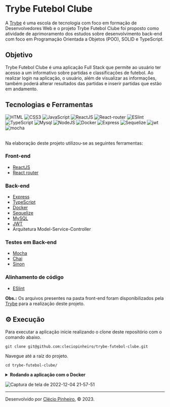 # Trybe Futebol Clube

A [Trybe](https://www.betrybe.com/) é uma escola de tecnologia com foco em formação de Desenvolvedores Web e o projeto Trybe Futebol Clube foi proposto como atividade de aprimoramento dos estudos sobre desenvolvimento back-end com foco em Programação Orientada a Objetos (POO), SOLID e TypeScript. 

## Objetivo

Trybe Futebol Clube é uma aplicação Full Stack que permite ao usuário ter acesso a um informativo sobre partidas e classificações de futebol. Ao realizar login na aplicação, o usuário, além de visualizar as informações, também poderá alterar resultados das partidas e inserir partidas que estão em andamento.

## Tecnologias e Ferramentas
<div>
   <img src='https://img.shields.io/badge/HTML5-E34F26?style=for-the-badge&logo=html5&logoColor=white' alt='HTML' />
    <img src='https://img.shields.io/badge/CSS3-1572B6?style=for-the-badge&logo=css3&logoColor=white' alt='CSS3' />
    <img src='https://img.shields.io/badge/JavaScript-F7DF1E?style=for-the-badge&logo=javascript&logoColor=black' alt='JavaScript' />
    <img src='https://img.shields.io/badge/React-20232A?style=for-the-badge&logo=react&logoColor=61DAFB' alt='ReactJS' />
    <img src='https://img.shields.io/badge/React_Router-CA4245?style=for-the-badge&logo=react-router&logoColor=white' alt='React-router' />
    <img src='https://img.shields.io/badge/eslint-3A33D1?style=for-the-badge&logo=eslint&logoColor=white' alt='ESlint' />
    <img src="https://img.shields.io/badge/TypeScript-007ACC?style=for-the-badge&logo=typescript&logoColor=white" alt="TypeScript"/>
    <img src="https://img.shields.io/badge/MySQL-005C84?style=for-the-badge&logo=mysql&logoColor=white" alt="Mysql"/>
    <img src="https://img.shields.io/badge/Node.js-339933?style=for-the-badge&logo=nodedotjs&logoColor=white" alt="NodeJS"/>
    <img src="https://img.shields.io/badge/Docker-2CA5E0?style=for-the-badge&logo=docker&logoColor=white" alt="Docker"/>
    <img src="https://img.shields.io/badge/Express.js-000000?style=for-the-badge&logo=express&logoColor=white" alt="Express"/>
    <img src="https://img.shields.io/badge/Sequelize-52B0E7?style=for-the-badge&logo=Sequelize&logoColor=white" alt="Sequelize"/>
    <img src="https://img.shields.io/badge/JWT-000000?style=for-the-badge&logo=JSON%20web%20tokens&logoColor=white" alt="jwt"/>
    <img src="https://img.shields.io/badge/Mocha-8D6748?style=for-the-badge&logo=Mocha&logoColor=white" alt="mocha"/>
</div>

<br>

Na elaboração deste projeto utilizou-se as seguintes ferramentas:

### Front-end
- [ReactJS](https://pt-br.reactjs.org/)
- [React router](https://reactrouter.com/en/main)

### Back-end
- [Express](https://expressjs.com/pt-br/)
- [TypeScript](https://www.typescriptlang.org/)
- [Docker](https://www.docker.com/)
- [Sequelize](https://sequelize.org/)
- [MySQL](https://www.mysql.com/)
- [JWT](https://jwt.io/)
- Arquitetura Model-Service-Controller

### Testes em Back-end
- [Mocha](https://mochajs.org/)
- [Chai](https://www.chaijs.com/)
- [Sinon](https://sinonjs.org/)

### Alinhamento de código
- [ESlint](https://eslint.org/)

**Obs.:** Os arquivos presentes na pasta front-end foram disponibilizados pela [Trybe](https://www.betrybe.com/) para a realização deste projeto.

## ⚙️ Execução

Para executar a aplicação inicie realizando o clone deste repositório com o comando abaixo.

    git clone git@github.com:cleciopinheiro/trybe-futebol-clube.git
    
Navegue até a raíz do projeto.

    cd trybe-futebol-clube/

<details>
   <summary><strong>Rodando a aplicação com o Docker</strong></summary> 
  </br>
  
  <strong>Obs:</strong> Para rodar a aplicação dessa forma você deve ter o [Docker](https://www.docker.com/) instalado na sua máquina.
  
  </br>
    Após clonar o projeto, instale as dependências na pasta back-end e front-end rodando o comando abaixo em cada pasta.
    
      npm install
  
  Na pasta app do projeto, suba os containers <strong>app_backend</strong>, <strong>app_frontend</strong> e <strong>db</strong> utilizando o docker-compose.dev.yalm. Utilize o comando abaixo.

      npm run compose:up:dev
    
  Abra o terminal do container <strong>app_backend</strong> para verificar o servidor através dos logs do container.

      docker-compose logs backend -f
  
  Para executar os testes do back-end, abra um terminal local na pasta back-end e rode o comando abaixo.
  
     npm test

    
</details>

![Captura de tela de 2022-12-04 21-57-51](https://user-images.githubusercontent.com/98956659/205527529-84b01a9f-812f-49fd-a48c-0a12e172b633.png)


---
 
Desenvolvido por [Clécio Pinheiro](https://www.linkedin.com/in/cleciopinheirodev), © 2023.
